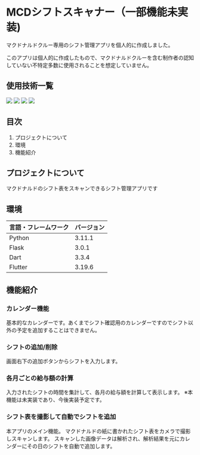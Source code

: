 # MCDシフトスキャナー（一部機能未実装)
<p>マクドナルドクルー専用のシフト管理アプリを個人的に作成しました。</p>
<p>このアプリは個人的に作成したもので、マクドナルドクルーを含む制作者の認知していない不特定多数に使用されることを想定していません。</p>

## 使用技術一覧

<!-- シールド一覧 -->
<!-- 該当するプロジェクトの中から任意のものを選ぶ-->
<p style="display: inline">
  <img src="https://img.shields.io/badge/-Python-F2C63C.svg?logo=python&style=for-the-badge">
  <!-- バックエンド -->
  <img src="https://img.shields.io/badge/-Flask-000000.svg?logo=flask&style=plastic">
  <!-- フロントエンドのフレームワーク -->
  <img src="https://img.shields.io/badge/-Flutter-02569B.svg?logo=flutter&style=plastic">
  
  <!-- ミドルウェア一覧 -->
  <img src="https://img.shields.io/badge/-MySQL-4479A1.svg?logo=mysql&style=for-the-badge&logoColor=white">
</p>

## 目次

1. プロジェクトについて
2. 環境
3. 機能紹介

<!-- プロジェクトについて -->

## プロジェクトについて

マクドナルドのシフト表をスキャンできるシフト管理アプリです

## 環境

<!-- 言語、フレームワーク、ミドルウェア、インフラの一覧とバージョンを記載 -->

| 言語・フレームワーク  | バージョン |
| --------------------- | ---------- |
| Python                | 3.11.1     |
| Flask                 | 3.0.1      |
| Dart                  | 3.3.4      |
| Flutter               | 3.19.6     |


## 機能紹介
### カレンダー機能
基本的なカレンダーです。あくまでシフト確認用のカレンダーですのでシフト以外の予定を追加することはできません。
### シフトの追加/削除
  画面右下の追加ボタンからシフトを入力します。
### 各月ごとの給与額の計算
  入力されたシフトの時間を集計して、各月の給与額を計算して表示します。
  ※本機能は未実装であり、今後実装予定です。
### シフト表を撮影して自動でシフトを追加
 本アプリのメイン機能。
 マクドナルドの紙に書かれたシフト表をカメラで撮影しスキャンします。
 スキャンした画像データは解析され、解析結果を元にカレンダーにその日のシフトを自動で追加します。
